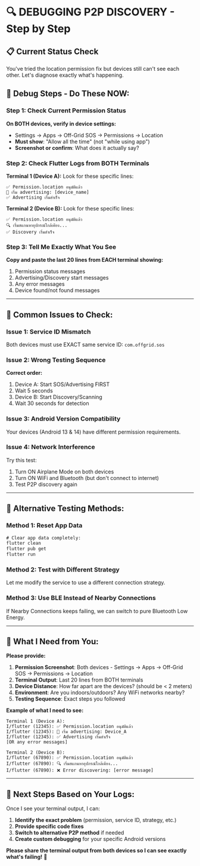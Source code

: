 # 🔍 **DEBUGGING P2P DISCOVERY - Step by Step**

## 📋 **Current Status Check**

You've tried the location permission fix but devices still can't see each other. Let's diagnose exactly what's happening.

## 🧪 **Debug Steps - Do These NOW:**

### **Step 1: Check Current Permission Status**

**On BOTH devices, verify in device settings:**
- Settings → Apps → Off-Grid SOS → Permissions → Location
- **Must show**: "Allow all the time" (not "while using app")
- **Screenshot or confirm**: What does it actually say?

### **Step 2: Check Flutter Logs from BOTH Terminals**

**Terminal 1 (Device A):**
Look for these specific lines:
```
✅ Permission.location อนุมัติแล้ว
📡 เริ่ม advertising: [device_name]
✅ Advertising เริ่มสำเร็จ
```

**Terminal 2 (Device B):**
Look for these specific lines:
```
✅ Permission.location อนุมัติแล้ว  
🔍 เริ่มสแกนหาอุปกรณ์ใกล้เคียง...
✅ Discovery เริ่มสำเร็จ
```

### **Step 3: Tell Me Exactly What You See**

**Copy and paste the last 20 lines from EACH terminal showing:**
1. Permission status messages
2. Advertising/Discovery start messages  
3. Any error messages
4. Device found/not found messages

---

## 🚨 **Common Issues to Check:**

### **Issue 1: Service ID Mismatch**
Both devices must use EXACT same service ID: `com.offgrid.sos`

### **Issue 2: Wrong Testing Sequence**
**Correct order:**
1. Device A: Start SOS/Advertising FIRST
2. Wait 5 seconds
3. Device B: Start Discovery/Scanning
4. Wait 30 seconds for detection

### **Issue 3: Android Version Compatibility**
Your devices (Android 13 & 14) have different permission requirements.

### **Issue 4: Network Interference**
Try this test:
1. Turn ON Airplane Mode on both devices
2. Turn ON WiFi and Bluetooth (but don't connect to internet)
3. Test P2P discovery again

---

## 🔧 **Alternative Testing Methods:**

### **Method 1: Reset App Data**
```cmd
# Clear app data completely:
flutter clean
flutter pub get
flutter run
```

### **Method 2: Test with Different Strategy**
Let me modify the service to use a different connection strategy.

### **Method 3: Use BLE Instead of Nearby Connections**
If Nearby Connections keeps failing, we can switch to pure Bluetooth Low Energy.

---

## 📱 **What I Need from You:**

**Please provide:**

1. **Permission Screenshot**: Both devices - Settings → Apps → Off-Grid SOS → Permissions → Location
2. **Terminal Output**: Last 20 lines from BOTH terminals
3. **Device Distance**: How far apart are the devices? (should be < 2 meters)
4. **Environment**: Are you indoors/outdoors? Any WiFi networks nearby?
5. **Testing Sequence**: Exact steps you followed

**Example of what I need to see:**
```
Terminal 1 (Device A):
I/flutter (12345): ✅ Permission.location อนุมัติแล้ว
I/flutter (12345): 📡 เริ่ม advertising: Device_A
I/flutter (12345): ✅ Advertising เริ่มสำเร็จ
[OR any error messages]

Terminal 2 (Device B):  
I/flutter (67890): ✅ Permission.location อนุมัติแล้ว
I/flutter (67890): 🔍 เริ่มสแกนหาอุปกรณ์ใกล้เคียง...
I/flutter (67890): ❌ Error discovering: [error message]
```

---

## 🎯 **Next Steps Based on Your Logs:**

Once I see your terminal output, I can:
1. **Identify the exact problem** (permission, service ID, strategy, etc.)
2. **Provide specific code fixes** 
3. **Switch to alternative P2P method** if needed
4. **Create custom debugging** for your specific Android versions

**Please share the terminal output from both devices so I can see exactly what's failing!** 🚀